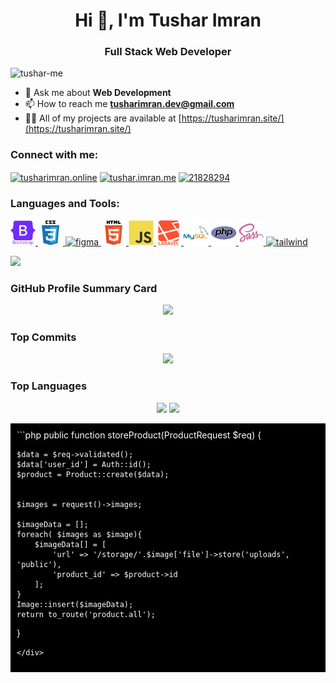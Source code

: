 
<h1 align="center">Hi 👋, I'm Tushar Imran</h1>
<h3 align="center">Full Stack Web Developer</h3>


<p align="left"> <img src="https://komarev.com/ghpvc/?username=tushar-me&label=Profile%20views&color=0e75b6&style=flat" alt="tushar-me" /> </p>

- 💬 Ask me about **Web Development**
- 📫 How to reach me **tusharimran.dev@gmail.com**
- 👨‍💻 All of my projects are available at [https://tusharimran.site/](https://tusharimran.site/)


<h3 align="left">Connect with me:</h3>
<p align="left">
<a href="https://fb.com/tusharimran.online" target="blank"><img align="center" src="https://raw.githubusercontent.com/rahuldkjain/github-profile-readme-generator/master/src/images/icons/Social/facebook.svg" alt="tusharimran.online" height="30" width="40" /></a>
<a href="https://instagram.com/tushar.imran.me" target="blank"><img align="center" src="https://raw.githubusercontent.com/rahuldkjain/github-profile-readme-generator/master/src/images/icons/Social/instagram.svg" alt="tushar.imran.me" height="30" width="40" /></a>
<a href="https://stackoverflow.com/users/21828294" target="blank"><img align="center" src="https://raw.githubusercontent.com/rahuldkjain/github-profile-readme-generator/master/src/images/icons/Social/stack-overflow.svg" alt="21828294" height="30" width="40" /></a>
</p>

<h3 align="left">Languages and Tools:</h3>
<p align="left"> <a href="https://getbootstrap.com" target="_blank" rel="noreferrer"> <img src="https://raw.githubusercontent.com/devicons/devicon/master/icons/bootstrap/bootstrap-plain-wordmark.svg" alt="bootstrap" width="40" height="40"/> </a> <a href="https://www.w3schools.com/css/" target="_blank" rel="noreferrer"> <img src="https://raw.githubusercontent.com/devicons/devicon/master/icons/css3/css3-original-wordmark.svg" alt="css3" width="40" height="40"/> </a> <a href="https://www.figma.com/" target="_blank" rel="noreferrer"> <img src="https://www.vectorlogo.zone/logos/figma/figma-icon.svg" alt="figma" width="40" height="40"/> </a> <a href="https://www.w3.org/html/" target="_blank" rel="noreferrer"> <img src="https://raw.githubusercontent.com/devicons/devicon/master/icons/html5/html5-original-wordmark.svg" alt="html5" width="40" height="40"/> </a> <a href="https://developer.mozilla.org/en-US/docs/Web/JavaScript" target="_blank" rel="noreferrer"> <img src="https://raw.githubusercontent.com/devicons/devicon/master/icons/javascript/javascript-original.svg" alt="javascript" width="40" height="40"/> </a> <a href="https://laravel.com/" target="_blank" rel="noreferrer"> <img src="https://raw.githubusercontent.com/devicons/devicon/master/icons/laravel/laravel-plain-wordmark.svg" alt="laravel" width="40" height="40"/> </a> <a href="https://www.mysql.com/" target="_blank" rel="noreferrer"> <img src="https://raw.githubusercontent.com/devicons/devicon/master/icons/mysql/mysql-original-wordmark.svg" alt="mysql" width="40" height="40"/> </a> <a href="https://www.php.net" target="_blank" rel="noreferrer"> <img src="https://raw.githubusercontent.com/devicons/devicon/master/icons/php/php-original.svg" alt="php" width="40" height="40"/> </a> <a href="https://sass-lang.com" target="_blank" rel="noreferrer"> <img src="https://raw.githubusercontent.com/devicons/devicon/master/icons/sass/sass-original.svg" alt="sass" width="40" height="40"/> </a> <a href="https://tailwindcss.com/" target="_blank" rel="noreferrer"> <img src="https://www.vectorlogo.zone/logos/tailwindcss/tailwindcss-icon.svg" alt="tailwind" width="40" height="40"/> </a> </p>

<p align="left">
	<img width="48%" src="https://github-readme-streak-stats.herokuapp.com/?user=tushar-me&theme=github" />
</p>

### GitHub Profile Summary Card
<p align="center">
  <img src="https://github-profile-summary-cards.vercel.app/api/cards/profile-details?username=tushar-me&theme=github"/>
</p>

### Top Commits
<p align="center">
	<img width="48%" src="http://github-profile-summary-cards.vercel.app/api/cards/productive-time?username=tushar-me&theme=github&utcOffset=8" />
</p>

### Top Languages
<p align="center">
	<img width="48%" src="https://github-profile-summary-cards.vercel.app/api/cards/repos-per-language?username=tushar-me&theme=github" />
	<img width="48%" src="https://github-profile-summary-cards.vercel.app/api/cards/most-commit-language?username=tushar-me&theme=github" />
</p>


<div style="background-color: black; color: white; padding: 10px;">
```php
public function storeProduct(ProductRequest $req)
{

    $data = $req->validated();
    $data['user_id'] = Auth::id();
    $product = Product::create($data);


    $images = request()->images;

    $imageData = [];
    foreach( $images as $image){
        $imageData[] = [
            'url' => '/storage/'.$image['file']->store('uploads', 'public'),
            'product_id' => $product->id
        ];
    }
    Image::insert($imageData);
    return to_route('product.all');
}

```
</div>
